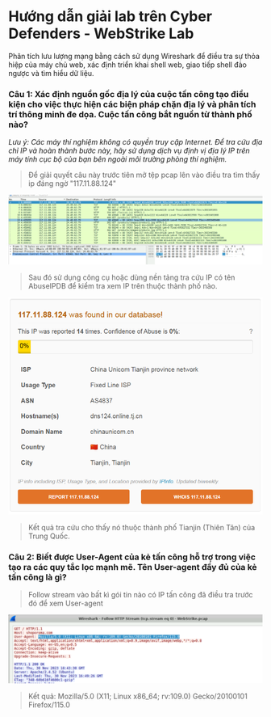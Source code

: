# Hướng dẫn giải lab trên Cyber Defenders - WebStrike Lab

Phân tích lưu lượng mạng bằng cách sử dụng Wireshark để điều tra sự thỏa hiệp của máy chủ web, xác định triển khai shell web, giao tiếp shell đảo ngược và tìm hiểu dữ liệu.

### Câu 1: Xác định nguồn gốc địa lý của cuộc tấn công tạo điều kiện cho việc thực hiện các biện pháp chặn địa lý và phân tích trí thông minh đe dọa. Cuộc tấn công bắt nguồn từ thành phố nào?

_Lưu ý: Các máy thí nghiệm không có quyền truy cập Internet. Để tra cứu địa chỉ IP và hoàn thành bước này, hãy sử dụng dịch vụ định vị địa lý IP trên máy tính cục bộ của bạn bên ngoài môi trường phòng thí nghiệm._

> Để giải quyết câu này trước tiên mở tệp pcap lên vào điều tra tìm thấy ip đáng ngờ "117.11.88.124"

![Ảnh phát hiện IP nghi ngờ](./images/1.1.png)

> Sau đó sử dụng công cụ hoặc dùng nền tảng tra cứu IP có tên AbuseIPDB để kiểm tra xem IP trên thuộc thành phố nào.

![Điều tra Ip](./images/1.2.png)

> Kết quả tra cứu cho thấy nó thuộc thành phố Tianjin (Thiên Tân) của Trung Quốc.

### Câu 2: Biết được User-Agent của kẻ tấn công hỗ trợ trong việc tạo ra các quy tắc lọc mạnh mẽ. Tên User-agent đầy đủ của kẻ tấn công là gì?
> Follow stream vào bất kì gói tin nào có IP tấn công đã điều tra trước đó để xem User-agent

![Follow stream gói tin](./images/2.1.png)

> Kết quả: Mozilla/5.0 (X11; Linux x86_64; rv:109.0) Gecko/20100101 Firefox/115.0